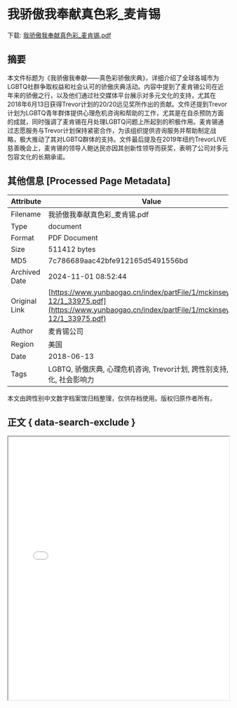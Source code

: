 # 我骄傲我奉献真色彩_麦肯锡

<!-- tcd_download_link -->
下载: <a href="我骄傲我奉献真色彩_麦肯锡.pdf" download>我骄傲我奉献真色彩_麦肯锡.pdf</a>
<!-- tcd_download_link_end -->

## 摘要

<!-- tcd_abstract -->
本文件标题为《我骄傲我奉献——真色彩骄傲庆典》，详细介绍了全球各城市为LGBTQ社群争取权益和社会认可的骄傲庆典活动。内容中提到了麦肯锡公司在近年来的骄傲之行，以及他们通过社交媒体平台展示对多元文化的支持，尤其在2018年6月13日获得Trevor计划的20/20远见奖所作出的贡献。文件还提到Trevor计划为LGBTQ青年群体提供心理危机咨询和帮助的工作，尤其是在自杀预防方面的成就，同时强调了麦肯锡在月处理LGBTQ问题上所起到的积极作用。麦肯锡通过志愿服务与Trevor计划保持紧密合作，为该组织提供咨询服务并帮助制定战略，极大推动了其对LGBTQ群体的支持。文件最后提及在2019年纽约TrevorLIVE慈善晚会上，麦肯锡的领导人鲍达民亦因其创新性领导而获奖，表明了公司对多元包容文化的长期承诺。

<!-- tcd_abstract_end -->

## 其他信息 [Processed Page Metadata]

| Attribute       | Value                                  |
|-----------------|----------------------------------------|
| Filename        | 我骄傲我奉献真色彩_麦肯锡.pdf                             |
| Type            | document                                 |
| Format          | PDF Document                               |
| Size            | 511412 bytes                           |
| MD5             | 7c786689aac42bfe912165d5491556bd                                  |
| Archived Date   | 2024-11-01 08:52:44                             |
| Original Link   | [https://www.yunbaogao.cn/index/partFile/1/mckinsey/2021-12/1_33975.pdf](https://www.yunbaogao.cn/index/partFile/1/mckinsey/2021-12/1_33975.pdf)                         |
| Author          | 麦肯锡公司                               |
| Region          | 美国                               |
| Date            | 2018-06-13                                 |
| Tags            | LGBTQ, 骄傲庆典, 心理危机咨询, Trevor计划, 跨性别支持, 多元文化, 社会影响力                                 |

本文由跨性别中文数字档案馆归档整理，仅供存档使用。版权归原作者所有。


## 正文 { data-search-exclude }

<!-- tcd_main_text -->
<iframe src="../我骄傲我奉献真色彩_麦肯锡.pdf" width="100%" height="600px">
    <p>无法显示PDF，请下载查看。</p>
</iframe>
<!-- tcd_main_text_end -->

